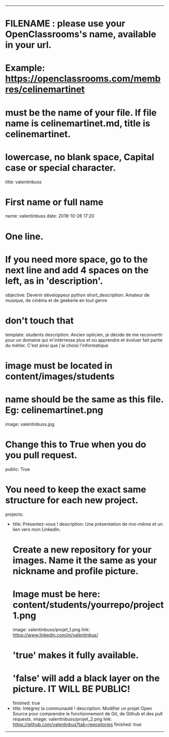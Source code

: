 ---

# FILENAME : please use your OpenClassrooms's name, available in your url.
# Example: https://openclassrooms.com/membres/celinemartinet
# must be the name of your file. If file name is celinemartinet.md, title is celinemartinet.
# lowercase, no blank space, Capital case or special character.
title: valentinbuss

# First name or full name
name: valentinbuss
date: 2018-10-26 17:20

# One line.
# If you need more space, go to the next line and add 4 spaces on the left, as in 'description'.
objective: Devenir développeur python 
short_description: Amateur de musique, de cinéma et de geekerie en tout genre

# don't touch that
template: students
description:
    Ancien opticien, je décide de me reconvertir pour un domaine qui 
    m'intérresse plus et où apprendre et évoluer fait partie du métier.
    C'est ainsi que j'ai choisi l'informatique

# image must be located in content/images/students
# name should be the same as this file. Eg: celinemartinet.png
image: valentinbuss.jpg

# Change this to True when you do you pull request.
public: True

# You need to keep the exact same structure for each new project.
projects:
  - title: Présentez-vous !
    description: Une présentation de moi-même et un lien vers mon LinkedIn.
    # Create a new repository for your images. Name it the same as your nickname and profile picture.
    # Image must be here: content/students/yourrepo/project1.png
    image: valentinbuss/projet_1.png
    link: https://www.linkedin.com/in/valentinbus/
    # 'true' makes it fully available.
    # 'false' will add a black layer on the picture. IT WILL BE PUBLIC!
    finished: true
  - title: Intégrez la communauté !
    description: Modifier un projet Open Source pour comprendre le fonctionnement de Git, de Github et des pull requests. 
    image: valentinbuss/projet_2.png
    link: https://github.com/valentinbus?tab=repositories
    finished: true
---